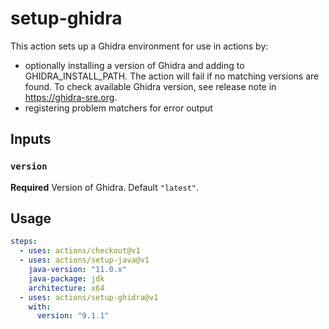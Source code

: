 # setup-ghidra

This action sets up a Ghidra environment for use in actions by:

- optionally installing a version of Ghidra and adding to GHIDRA_INSTALL_PATH. The action will fail if no matching versions are found. To check available Ghidra version, see release note in https://ghidra-sre.org.
- registering problem matchers for error output

## Inputs

### `version`

**Required** Version of Ghidra. Default `"latest"`.

## Usage

```yaml
steps:
  - uses: actions/checkout@v1
  - uses: actions/setup-java@v1
    java-version: "11.0.x"
    java-package: jdk
    architecture: x64
  - uses: actions/setup-ghidra@v1
    with:
      version: "9.1.1"
```

